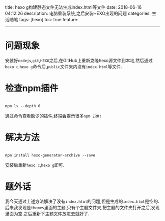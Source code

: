 title: hexo g构建静态文件无法生成index.html等文件
date: 2018-06-16 04:12:26
description: 电脑重装系统,之后安装HEXO出现的问题
categories: 生活随笔
tags: [hexo]
toc: true
feature:

---
# 问题现象 #
安装好`nodejs`,`git`,`HEXO`之后,在GitHub上重新克隆hexo源文件到本地,然后通过`hexo c`,`hexo g`命令后,`public`文件夹内没有`index.html`等文件.  
<!--more-->
# 检查npm插件 #
<pre><code>
npm ls --depth 0
</code></pre>
通过命令查看缺少的插件,终端会提示很多`npm ERR!`

# 解决方法 #
<pre><code>
npm install hexo-generator-archive --save
</code></pre>
安装后重新`hexo c`,`hexo g`即可.

# 题外话 #
我今天通过上述方法解决了没有`index.html`的问题,但是生成的`index.html`是空的.后来我发现是`themes`里面的主题,只有个主题文件夹,把主题的文件夹打开之后,发现里面为空.之后重新下主题文件放进去就好了.
